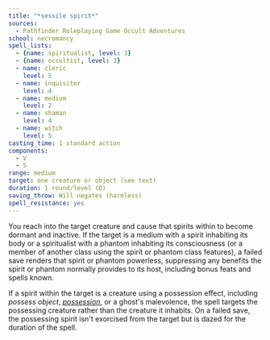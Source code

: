 ```yaml
---
title: "*sessile spirit*"
sources:
  - Pathfinder Roleplaying Game Occult Adventures
school: necromancy
spell_lists:
  - {name: spiritualist, level: 3}
  - {name: occultist, level: 3}
  - name: cleric
    level: 5
  - name: inquisitor
    level: 4
  - name: medium
    level: 2
  - name: shaman
    level: 4
  - name: witch
    level: 5
casting_time: 1 standard action
components:
  - V
  - S
range: medium
target: one creature or object (see text)
duration: 1 round/level (D)
saving_throw: Will negates (harmless)
spell_resistance: yes
---
```


You reach into the target creature and cause that spirits within to become dormant and inactive. If the target is a medium with a spirit inhabiting its body or a spiritualist with a phantom inhabiting its consciousness (or a member of another class using the spirit or phantom class features), a failed save renders that spirit or phantom powerless, suppressing any benefits the spirit or phantom normally provides to its host, including bonus feats and spells known.

If a spirit within the target is a creature using a possession effect, including *possess object*, [*possession*](/spells/possession/), or a ghost's malevolence, the spell targets the possessing creature rather than the creature it inhabits. On a failed save, the possessing spirit isn't exorcised from the target but is dazed for the duration of the spell.
